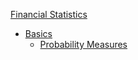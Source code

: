 [Financial Statistics](00_introduction.md)
- [Basics](10_probability-theory.md)
    - [Probability Measures](11_measure.md)
